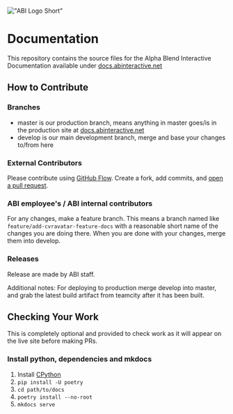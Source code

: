 !["ABI Logo Short"](https://docs.abinteractive.net/assets/images/abi-small-white.png)

# Documentation

This repository contains the source files for the Alpha Blend Interactive Documentation available under [docs.abinteractive.net](https://docs.abinteractive.net/)

## How to Contribute

### Branches

- master is our production branch, means anything in master goes/is in the production site at [docs.abinteractive.net](https://docs.abinteractive.net/)
- develop is our main development branch, merge and base your changes to/from here

### External Contributors

Please contribute using [GitHub Flow](https://guides.github.com/introduction/flow). Create a fork, add commits, and [open a pull request](https://github.com/Alpha-Blend-Interactive/docs/compare).

### ABI employee's / ABI internal contributors

For any changes, make a feature branch.
This means a branch named like `feature/add-cvravatar-feature-docs` with a reasonable short name of the changes you are doing there.
When you are done with your changes, merge them into develop.

### Releases
Release are made by ABI staff.

Additional notes:
For deploying to production merge develop into master, and grab the latest build artifact from teamcity after it has been built.

## Checking Your Work

This is completely optional and provided to check work as it will appear on the live site before making PRs.

### Install python, dependencies and mkdocs

1. Install [CPython](https://python.org)
1. `pip install -U poetry`
1. `cd path/to/docs`
1. `poetry install --no-root`
1. `mkdocs serve`
